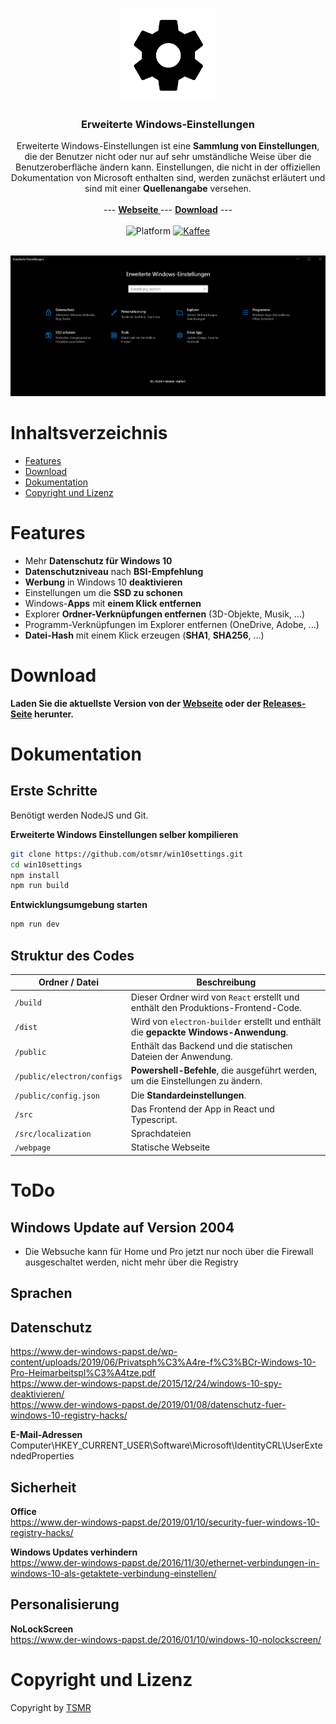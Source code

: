 <p align="center">
  <a href="https://tsmr.eu">
    <img src="public/img/logo-dark.png" width="150">
  </a>
</p>

<h3 align="center">Erweiterte Windows-Einstellungen</h3>

<p align="center">
    Erweiterte Windows-Einstellungen ist eine <b>Sammlung von Einstellungen</b>, die der Benutzer nicht oder nur auf sehr umständliche Weise über die Benutzeroberfläche ändern kann. Einstellungen, die nicht in der offiziellen Dokumentation von Microsoft enthalten sind, werden zunächst erläutert und sind mit einer <b>Quellenangabe</b> versehen.
    <br><br>
    --- <a href="https://win10settings.oproj.de/"><strong>Webseite </strong></a> ---
    <a href="#download"><strong>Download</strong></a> ---
    <br>
    <br>
    <img src="https://img.shields.io/badge/platform-Windows%2010-%23097aba" alt="Platform">
    <a href="https://paypal.me/otsmr"><img src="https://img.shields.io/badge/PayPal-Kaffee spendieren-%23097aba" alt="Kaffee"></a>
    <br>
    <br>
</p>

<img src="public/img/startpage.png" alt="Platform">

# Inhaltsverzeichnis
* <a href="#features">Features</a>
* <a href="#download">Download</a>
* <a href="#dokumentation">Dokumentation</a>
* <a href="#copyright-und-lizenz">Copyright und Lizenz</a>

# Features

* Mehr **Datenschutz für Windows 10**
* **Datenschutzniveau** nach **BSI-Empfehlung**
* **Werbung** in Windows 10 **deaktivieren**
* Einstellungen um die **SSD zu schonen** 
* Windows-**Apps** mit **einem Klick entfernen**
* Explorer **Ordner-Verknüpfungen entfernen** (3D-Objekte, Musik, ...)
* Programm-Verknüpfungen im Explorer entfernen (OneDrive, Adobe, ...)
* **Datei-Hash** mit einem Klick erzeugen (**SHA1**, **SHA256**, ...)

# Download

<b>Laden Sie die aktuellste Version von der <a href="https://win10settings.oproj.de/">Webseite</a> oder der <a href="https://github.com/otsmr/win10settings/releases">Releases-Seite</a> herunter.</b>

# Dokumentation

## Erste Schritte
Benötigt werden NodeJS und Git.  

**Erweiterte Windows Einstellungen selber kompilieren**
```bash
git clone https://github.com/otsmr/win10settings.git
cd win10settings
npm install
npm run build
```

**Entwicklungsumgebung starten**
```bash
npm run dev
```

## Struktur des Codes

| Ordner / Datei | Beschreibung |
| ------ | ------------ |
| `/build` | Dieser Ordner wird von `React` erstellt und enthält den Produktions-Frontend-Code. |
| `/dist` | Wird von `electron-builder` erstellt und enthält die **gepackte Windows-Anwendung**. |
| `/public` | Enthält das Backend und die statischen Dateien der Anwendung. |
| `/public/electron/configs` | **Powershell-Befehle**, die ausgeführt werden, um die Einstellungen zu ändern. |
| `/public/config.json` | Die **Standardeinstellungen**. |
| `/src` | Das Frontend der App in React und Typescript. |
| `/src/localization` | Sprachdateien |
| `/webpage` | Statische Webseite |

# ToDo

## Windows Update auf Version 2004
* Die Websuche kann für Home und Pro jetzt nur noch über die Firewall ausgeschaltet werden, nicht mehr über die Registry

## Sprachen

## Datenschutz
https://www.der-windows-papst.de/wp-content/uploads/2019/06/Privatsph%C3%A4re-f%C3%BCr-Windows-10-Pro-Heimarbeitspl%C3%A4tze.pdf  
https://www.der-windows-papst.de/2015/12/24/windows-10-spy-deaktivieren/  
https://www.der-windows-papst.de/2019/01/08/datenschutz-fuer-windows-10-registry-hacks/  

**E-Mail-Adressen**  
Computer\HKEY_CURRENT_USER\Software\Microsoft\IdentityCRL\UserExtendedProperties  

## Sicherheit
**Office**  
https://www.der-windows-papst.de/2019/01/10/security-fuer-windows-10-registry-hacks/  

**Windows Updates verhindern**  
https://www.der-windows-papst.de/2016/11/30/ethernet-verbindungen-in-windows-10-als-getaktete-verbindung-einstellen/



## Personalisierung

**NoLockScreen**  
https://www.der-windows-papst.de/2016/01/10/windows-10-nolockscreen/



# Copyright und Lizenz
Copyright by <a href="https://tsmr.eu">TSMR</a>

